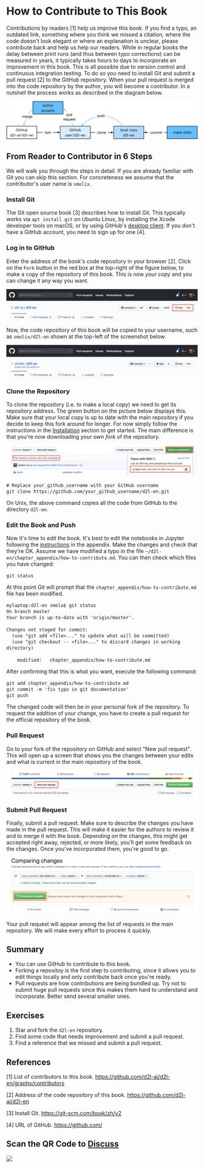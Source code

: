 # How to Contribute to This Book

Contributions by readers [1] help us improve this book. If you find a typo, an outdated link, something where you think we missed a citation, where the code doesn't look elegant or where an explanation is unclear, please contribute back and help us help our readers. While in regular books the delay between print runs (and thus between typo corrections) can be measured in years, it typically takes hours to days to incorporate an improvement in this book. This is all possible due to version control and continuous integration testing. To do so you need to install Git and submit a pull request [2] to the GitHub repository. When your pull request is merged into the code repository by the author, you will become a contributor. In a nutshell the process works as described in the diagram below. 

![Contributing to the book.](../img/contribute.svg)

## From Reader to Contributor in 6 Steps

We will walk you through the steps in detail. If you are already familiar with Git you can skip this section. For concreteness we assume that the contributor's user name is `smolix`. 

### Install Git

The Git open source book [3] describes how to install Git. This typically works via `apt install git` on Ubuntu Linux, by installing the Xcode developer tools on macOS, or by using GitHub's [desktop client](https://desktop.github.com). If you don't have a GitHub account, you need to sign up for one [4].

### Log in to GitHub

Enter the address of the book's code repository in your browser [2]. Click on the `Fork` button in the red box at the top-right of the figure below, to make a copy of the repository of this book. This is now *your copy* and you can change it any way you want. 

![The code repository page.](../img/git-fork.png)

Now, the code repository of this book will be copied to your username, such as `smolix/d2l-en` shown at the top-left of the screenshot below.

![Copy the code repository.](../img/git-forked.png)

### Clone the Repository

To clone the repository (i.e. to make a local copy) we need to get its repository address. The green button on the picture below displays this. Make sure that your local copy is up to date with the main repository if you decide to keep this fork around for longer. For now simply follow the instructions in the [Installation](../chapter_prerequisite/install.md) section to get started. The main difference is that you're now downloading *your own fork* of the repository. 

![Git clone.](../img/git-clone.png)

```
# Replace your_github_username with your GitHub username
git clone https://github.com/your_github_username/d2l-en.git
```

On Unix, the above command copies all the code from GitHub to the directory `d2l-en`. 

### Edit the Book and Push

Now it's time to edit the book. It's best to edit the notebooks in Jupyter following the [instructions](../chapter_appendix/jupyter.md) in the appendix. Make the changes and check that they're OK. Assume we have modified a typo in the file `~/d2l-en/chapter_appendix/how-to-contribute.md`. 
You can then check which files you have changed:

```
git status
```

At this point Git will prompt that the `chapter_appendix/how-to-contribute.md` file has been modified.

```
mylaptop:d2l-en smola$ git status
On branch master
Your branch is up-to-date with 'origin/master'.

Changes not staged for commit:
  (use "git add <file>..." to update what will be committed)
  (use "git checkout -- <file>..." to discard changes in working directory)

	modified:   chapter_appendix/how-to-contribute.md
```

After confirming that this is what you want, execute the following command:

```
git add chapter_appendix/how-to-contribute.md
git commit -m 'fix typo in git documentation'
git push
```

The changed code will then be in your personal fork of the repository. To request the addition of your change, you have to create a pull request for the official repository of the book.

### Pull Request

Go to your fork of the repository on GitHub and select "New pull request". This will open up a screen that shows you the changes between your edits and what is current in the main repository of the book. 

![Pull Request.](../img/git-newpr.png)


### Submit Pull Request

Finally, submit a pull request. Make sure to describe the changes you have made in the pull request. This will make it easier for the authors to review it and to merge it with the book. Depending on the changes, this might get accepted right away, rejected, or more likely, you'll get some feedback on the changes. Once you've incorporated them, you're good to go. 

![Create Pull Request.](../img/git-createpr.png)

Your pull request will appear among the list of requests in the main repository. We will make every effort to process it quickly. 

## Summary

* You can use GitHub to contribute to this book.
* Forking a repositoy is the first step to contributing, since it allows you to edit things locally and only contribute back once you're ready.
* Pull requests are how contributions are being bundled up. Try not to submit huge pull requests since this makes them hard to understand and incorporate. Better send several smaller ones. 

## Exercises

1. Star and fork the `d2l-en` repository. 
1. Find some code that needs improvement and submit a pull request.
1. Find a reference that we missed and submit a pull request. 


## References

[1] List of contributors to this book. https://github.com/d2l-ai/d2l-en/graphs/contributors

[2] Address of the code repository of this book. https://github.com/d2l-ai/d2l-en

[3] Install Git. https://git-scm.com/book/zh/v2

[4] URL of GitHub. https://github.com/

## Scan the QR Code to [Discuss](https://discuss.mxnet.io/t/2401)

![](../img/qr_how-to-contribute.svg)
